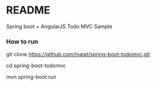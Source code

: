 # README #

Spring boot + AngularJS Todo MVC Sample

### How to run ###

git clone https://github.com/inaiat/spring-boot-todomvc.git

cd spring-boot-todomvc

mvn spring-boot:run


